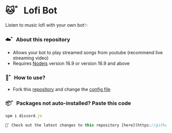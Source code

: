# 🐱゛Lofi Bot
Listen to music lofi with your own bot✨

### ☁️゛About this repository
- Allows your bot to play streamed songs from youtube (recommend live streaming video)
- Requires [Nodejs](https://nodejs.org) version 16.9 or version 16.9 and above

### 🌙゛How to use?
- Fork this [repository](https://github.com/ItzNorii/lofi-bot) and change the [config file](https://github.com/ItzNorii/lofi-bot/blob/main/config/bot.js)

### 📦゛Packages not auto-installed? Paste this code
```js
npm i discord.js 

🍥゛Check out the latest changes to this repository [here](https://github.com/ItzNorii/lofi-bot/commits)
